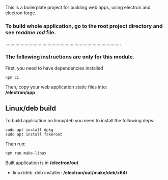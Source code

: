 This is a boilerplate project for building web apps, using electron and electron forge.  

### **To build whole application, go to the root project directory and see *readme.md* file.**  
..........................................................................................  
### The following instructions are only for this module.

First, you need to have dependencies installed
```
npm ci
```

Then, copy your web application static files into:  
**/electron/app**  

## Linux/deb build  
To build application on linux/deb you need to install the following deps:  
```
sudo apt install dpkg
sudo apt install fakeroot
```

Then run:  
```
npm run make-linux
```

Built application is in **/electron/out**  
- linux/deb .deb installer: **/electron/out/make/deb/x64/**  